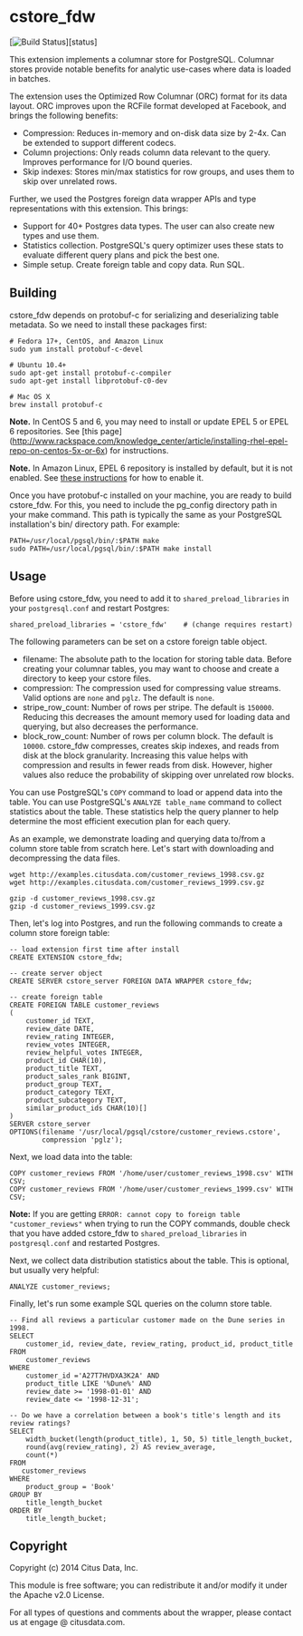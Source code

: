 cstore_fdw
==========

[![Build Status](http://img.shields.io/travis/citusdata/cstore_fdw/master.svg)][status]

This extension implements a columnar store for PostgreSQL. Columnar stores
provide notable benefits for analytic use-cases where data is loaded in batches.

The extension uses the Optimized Row Columnar (ORC) format for its data layout.
ORC improves upon the RCFile format developed at Facebook, and brings the
following benefits:

* Compression: Reduces in-memory and on-disk data size by 2-4x. Can be extended
  to support different codecs.
* Column projections: Only reads column data relevant to the query. Improves
  performance for I/O bound queries.
* Skip indexes: Stores min/max statistics for row groups, and uses them to skip
  over unrelated rows.

Further, we used the Postgres foreign data wrapper APIs and type representations
with this extension. This brings:

* Support for 40+ Postgres data types. The user can also create new types and
  use them.
* Statistics collection. PostgreSQL's query optimizer uses these stats to
  evaluate different query plans and pick the best one.
* Simple setup. Create foreign table and copy data. Run SQL.


Building
--------

cstore\_fdw depends on protobuf-c for serializing and deserializing table metadata.
So we need to install these packages first:

    # Fedora 17+, CentOS, and Amazon Linux
    sudo yum install protobuf-c-devel

    # Ubuntu 10.4+
    sudo apt-get install protobuf-c-compiler
    sudo apt-get install libprotobuf-c0-dev

    # Mac OS X
    brew install protobuf-c

**Note.** In CentOS 5 and 6, you may need to install or update EPEL 5 or EPEL 6
repositories. See [this page]
(http://www.rackspace.com/knowledge_center/article/installing-rhel-epel-repo-on-centos-5x-or-6x)
for instructions.

**Note.** In Amazon Linux, EPEL 6 repository is installed by default, but it is not
enabled. See [these instructions](http://aws.amazon.com/amazon-linux-ami/faqs/#epel)
for how to enable it.

Once you have protobuf-c installed on your machine, you are ready to build
cstore\_fdw.  For this, you need to include the pg\_config directory path in
your make command. This path is typically the same as your PostgreSQL
installation's bin/ directory path. For example:

    PATH=/usr/local/pgsql/bin/:$PATH make
    sudo PATH=/usr/local/pgsql/bin/:$PATH make install


Usage
-----

Before using cstore\_fdw, you need to add it to ```shared_preload_libraries```
in your ```postgresql.conf``` and restart Postgres:

    shared_preload_libraries = 'cstore_fdw'    # (change requires restart)

The following parameters can be set on a cstore foreign table object.

* filename: The absolute path to the location for storing table data. Before
  creating your columnar tables, you may want to choose and create a directory
  to keep your cstore files.
* compression: The compression used for compressing value streams. Valid
  options are ```none``` and ```pglz```. The default is ```none```.
* stripe\_row\_count: Number of rows per stripe. The default is ```150000```.
  Reducing this decreases the amount memory used for loading data and querying,
  but also decreases the performance.
* block\_row\_count: Number of rows per column block. The default is ```10000```.
  cstore\_fdw compresses, creates skip indexes, and reads from disk at the block
  granularity. Increasing this value helps with compression and results in fewer
  reads from disk. However, higher values also reduce the probability of skipping
  over unrelated row blocks.

You can use PostgreSQL's ```COPY``` command to load or append data into the table.
You can use PostgreSQL's ```ANALYZE table_name``` command to collect statistics
about the table. These statistics help the query planner to help determine the
most efficient execution plan for each query.

As an example, we demonstrate loading and querying data to/from a column store
table from scratch here. Let's start with downloading and decompressing the data
files.

    wget http://examples.citusdata.com/customer_reviews_1998.csv.gz
    wget http://examples.citusdata.com/customer_reviews_1999.csv.gz

    gzip -d customer_reviews_1998.csv.gz
    gzip -d customer_reviews_1999.csv.gz

Then, let's log into Postgres, and run the following commands to create a column
store foreign table:

    -- load extension first time after install
    CREATE EXTENSION cstore_fdw;

    -- create server object
    CREATE SERVER cstore_server FOREIGN DATA WRAPPER cstore_fdw;

    -- create foreign table
    CREATE FOREIGN TABLE customer_reviews
    (
        customer_id TEXT,
        review_date DATE,
        review_rating INTEGER,
        review_votes INTEGER,
        review_helpful_votes INTEGER,
        product_id CHAR(10),
        product_title TEXT,
        product_sales_rank BIGINT,
        product_group TEXT,
        product_category TEXT,
        product_subcategory TEXT,
        similar_product_ids CHAR(10)[]
    )
    SERVER cstore_server
    OPTIONS(filename '/usr/local/pgsql/cstore/customer_reviews.cstore',
            compression 'pglz');

Next, we load data into the table:

    COPY customer_reviews FROM '/home/user/customer_reviews_1998.csv' WITH CSV;
    COPY customer_reviews FROM '/home/user/customer_reviews_1999.csv' WITH CSV;

**Note:** If you are getting ```ERROR: cannot copy to foreign table
"customer_reviews"``` when trying to run the COPY commands, double check that you
have added cstore\_fdw to ```shared_preload_libraries``` in ```postgresql.conf```
and restarted Postgres.

Next, we collect data distribution statistics about the table. This is optional,
but usually very helpful:

    ANALYZE customer_reviews;

Finally, let's run some example SQL queries on the column store table.

    -- Find all reviews a particular customer made on the Dune series in 1998.
    SELECT
        customer_id, review_date, review_rating, product_id, product_title
    FROM
        customer_reviews
    WHERE
        customer_id ='A27T7HVDXA3K2A' AND
        product_title LIKE '%Dune%' AND
        review_date >= '1998-01-01' AND
        review_date <= '1998-12-31';

    -- Do we have a correlation between a book's title's length and its review ratings?
    SELECT
        width_bucket(length(product_title), 1, 50, 5) title_length_bucket,
        round(avg(review_rating), 2) AS review_average,
        count(*)
    FROM
       customer_reviews
    WHERE
        product_group = 'Book'
    GROUP BY
        title_length_bucket
    ORDER BY
        title_length_bucket;


Copyright
---------

Copyright (c) 2014 Citus Data, Inc.

This module is free software; you can redistribute it and/or modify it under the
Apache v2.0 License.

For all types of questions and comments about the wrapper, please contact us at
engage @ citusdata.com.
